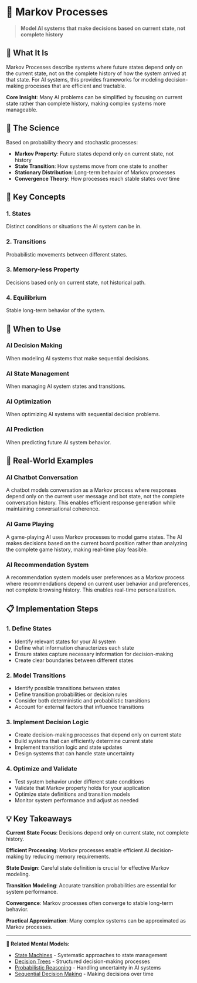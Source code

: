 # 🔄 Markov Processes

> **Model AI systems that make decisions based on current state, not complete history**

## 🎯 **What It Is**

Markov Processes describe systems where future states depend only on the current state, not on the complete history of how the system arrived at that state. For AI systems, this provides frameworks for modeling decision-making processes that are efficient and tractable.

**Core Insight**: Many AI problems can be simplified by focusing on current state rather than complete history, making complex systems more manageable.

## 🧠 **The Science**

Based on probability theory and stochastic processes:

- **Markov Property**: Future states depend only on current state, not history
- **State Transition**: How systems move from one state to another
- **Stationary Distribution**: Long-term behavior of Markov processes
- **Convergence Theory**: How processes reach stable states over time

## 🔄 **Key Concepts**

### **1. States**
Distinct conditions or situations the AI system can be in.

### **2. Transitions**
Probabilistic movements between different states.

### **3. Memory-less Property**
Decisions based only on current state, not historical path.

### **4. Equilibrium**
Stable long-term behavior of the system.

## 🎯 **When to Use**

### **AI Decision Making**
When modeling AI systems that make sequential decisions.

### **AI State Management**
When managing AI system states and transitions.

### **AI Optimization**
When optimizing AI systems with sequential decision problems.

### **AI Prediction**
When predicting future AI system behavior.

## 🚀 **Real-World Examples**

### **AI Chatbot Conversation**
A chatbot models conversation as a Markov process where responses depend only on the current user message and bot state, not the complete conversation history. This enables efficient response generation while maintaining conversational coherence.

### **AI Game Playing**
A game-playing AI uses Markov processes to model game states. The AI makes decisions based on the current board position rather than analyzing the complete game history, making real-time play feasible.

### **AI Recommendation System**
A recommendation system models user preferences as a Markov process where recommendations depend on current user behavior and preferences, not complete browsing history. This enables real-time personalization.

## 📋 **Implementation Steps**

### **1. Define States**
- Identify relevant states for your AI system
- Define what information characterizes each state
- Ensure states capture necessary information for decision-making
- Create clear boundaries between different states

### **2. Model Transitions**
- Identify possible transitions between states
- Define transition probabilities or decision rules
- Consider both deterministic and probabilistic transitions
- Account for external factors that influence transitions

### **3. Implement Decision Logic**
- Create decision-making processes that depend only on current state
- Build systems that can efficiently determine current state
- Implement transition logic and state updates
- Design systems that can handle state uncertainty

### **4. Optimize and Validate**
- Test system behavior under different state conditions
- Validate that Markov property holds for your application
- Optimize state definitions and transition models
- Monitor system performance and adjust as needed

## 💡 **Key Takeaways**

**Current State Focus**: Decisions depend only on current state, not complete history.

**Efficient Processing**: Markov processes enable efficient AI decision-making by reducing memory requirements.

**State Design**: Careful state definition is crucial for effective Markov modeling.

**Transition Modeling**: Accurate transition probabilities are essential for system performance.

**Convergence**: Markov processes often converge to stable long-term behavior.

**Practical Approximation**: Many complex systems can be approximated as Markov processes.

---

**🔗 Related Mental Models:**
- [State Machines](./state-machines.md) - Systematic approaches to state management
- [Decision Trees](./decision-trees.md) - Structured decision-making processes
- [Probabilistic Reasoning](./probabilistic-reasoning.md) - Handling uncertainty in AI systems
- [Sequential Decision Making](./sequential-decision-making.md) - Making decisions over time